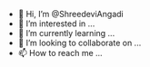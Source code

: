 - 👋 Hi, I’m @ShreedeviAngadi
- 👀 I’m interested in ...
- 🌱 I’m currently learning ...
- 💞️ I’m looking to collaborate on ...
- 📫 How to reach me ...

<!---
ShreedeviAngadi/ShreedeviAngadi is a ✨ special ✨ repository because its `README.md` (this file) appears on your GitHub profile.
You can click the Preview link to take a look at your changes.
--->
